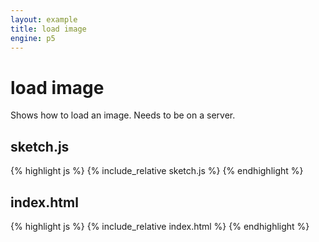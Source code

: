```yaml
---
layout: example
title: load image
engine: p5
---
```


# load image

Shows how to load an image. Needs to be on a server.    

## sketch.js 
{% highlight js %}
{% include_relative sketch.js %}
{% endhighlight %}
## index.html 
{% highlight js %}
{% include_relative index.html %}
{% endhighlight %}
